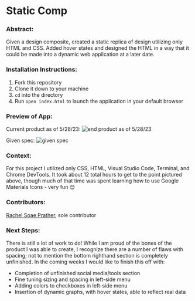 # Static Comp

### Abstract:
[//]: <> (Briefly describe what you built and its features. What problem is the app solving? How does this application solve that problem?)
Given a design composite, created a static replica of design utilizing only HTML and CSS. Added hover states and designed the HTML in a way that it could be made into a dynamic web application at a later date.

### Installation Instructions:
[//]: <> (What steps does a person have to take to get your app cloned down and running?)
1. Fork this repository
2. Clone it down to your machine
3. `cd` into the directory
4. Run `open index.html` to launch the application in your default browser

### Preview of App:
[//]: <> (Provide ONE gif or screenshot of your application - choose the "coolest" piece of functionality to show off.)
Current product as of 5/28/23:
![end product as of 5/28/23](https://imgur.com/JA84xZM.png)

Given spec:
![given spec](https://imgur.com/Kw9rTbx.png)

### Context:
[//]: <> (Give some context for the project here. How long did you have to work on it? How far into the Turing program are you?)
For this project I utilized only CSS, HTML, Visual Studio Code, Terminal, and Chrome DevTools. It took about 12 total hours to get to the point pictured above, though much of that time was spent learning how to use Google Materials Icons - very fun 😊

### Contributors:
[//]: <> (Who worked on this application? Link to their GitHubs.)
[Rachel Soae Prather](https://github.com/rachelsoae), sole contributor

### Next Steps:
There is still a lot of work to do! While I am proud of the bones of the product I was able to create, I recognize there are a number of flaws with spacing; not to mention the bottom righthand section is completely unfinished. In the coming weeks I would like to finish this off with: 
- Completion of unfinished social media/tools section
- Fine tuning sizing and spacing in left-side  menu
- Adding colors to checkboxes in left-side menu
- Insertion of dynamic graphs, with hover states, able to reflect real data

